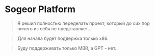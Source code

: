# Sogeor Platform

> Я решил полностью переделать проект, который до сих пор ничего из себя не представляет...

> Для начала будет поддержка только x86.

> Буду поддерживать только MBR, а GPT - нет.

